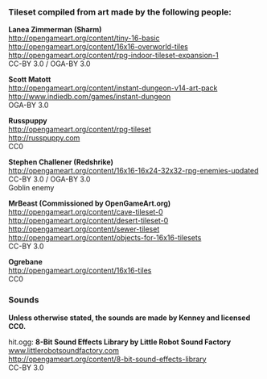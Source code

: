 ### Tileset compiled from art made by the following people:

**Lanea Zimmerman (Sharm)**  
http://opengameart.org/content/tiny-16-basic  
http://opengameart.org/content/16x16-overworld-tiles  
http://opengameart.org/content/rpg-indoor-tileset-expansion-1  
CC-BY 3.0 / OGA-BY 3.0  

**Scott Matott**  
http://opengameart.org/content/instant-dungeon-v14-art-pack  
http://www.indiedb.com/games/instant-dungeon  
OGA-BY 3.0  

**Russpuppy**  
http://opengameart.org/content/rpg-tileset  
http://russpuppy.com  
CC0  

**Stephen Challener (Redshrike)**  
http://opengameart.org/content/16x16-16x24-32x32-rpg-enemies-updated  
CC-BY 3.0 / OGA-BY 3.0  
Goblin enemy  

**MrBeast (Commissioned by OpenGameArt.org)**  
http://opengameart.org/content/cave-tileset-0  
http://opengameart.org/content/desert-tileset-0  
http://opengameart.org/content/sewer-tileset  
http://opengameart.org/content/objects-for-16x16-tilesets  
CC-BY 3.0  

**Ogrebane**  
http://opengameart.org/content/16x16-tiles  
CC0  


### Sounds

**Unless otherwise stated, the sounds are made by Kenney and licensed CC0.**

hit.ogg:
**8-Bit Sound Effects Library by Little Robot Sound Factory**  
www.littlerobotsoundfactory.com  
http://opengameart.org/content/8-bit-sound-effects-library  
CC-BY 3.0  

